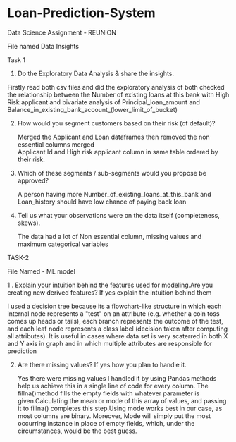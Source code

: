 # Loan-Prediction-System
Data Science Assignment - REUNION


File named Data Insights

Task 1

1. Do the Exploratory Data Analysis & share the insights.

  Firstly read both csv files and did the exploratory analysis of both checked the relationship 
  between the Number of existing loans at this bank with High Risk applicant and bivariate         analysis of Principal_loan_amount and Balance_in_existing_bank_account_(lower_limit_of_bucket)


2. How would you segment customers based on their risk (of default)?

    Merged the Applicant and Loan dataframes then removed the non essential columns merged           
    Applicant Id and High risk applicant column in same table ordered by their risk.

3. Which of these segments / sub-segments would you propose be approved?

    A person having more Number_of_existing_loans_at_this_bank  and  Loan_history should have 
    low chance of paying back loan

4. Tell us what your observations were on the data itself (completeness, skews).

    The data had a lot of Non essential column, missing values and maximum categorical variables


TASK-2

File Named - ML model

1 . Explain your intuition behind the features used for modeling.Are you creating new derived        features? If yes explain the intuition behind them

  I used  a decision tree because its  a flowchart-like structure in which each
  internal node represents a "test" on an attribute (e.g.
  whether a coin toss comes up heads or tails), each branch
  represents the outcome of the test, and each leaf node
  represents a class label (decision taken after computing all
  attributes). It is useful  in cases where data set is very scaterred
  in both X and Y axis in graph and in which multiple attributes are responsible for prediction
  
2. Are there missing values? If yes how you plan to handle it.

   Yes there were missing values I handled it by using  Pandas methods help us achieve this in    a single line of code for every column. The fillna()method fills the empty fields with        whatever parameter is given.Calculating the mean or mode of this array of values, and          passing it to fillna() completes this step.Using mode works best in our case, as most          columns are binary. Moreover, Mode will simply put the most occurring instance in place of    empty fields, which, under the circumstances, would be the best guess. 
    
  







  

